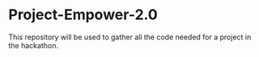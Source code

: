 # Project-Empower-2.0
This repository will be used to gather all the code needed for a project in the hackathon.
